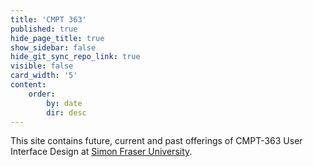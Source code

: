 ```yaml
---
title: 'CMPT 363'
published: true
hide_page_title: true
show_sidebar: false
hide_git_sync_repo_link: true
visible: false
card_width: '5'
content:
    order:
        by: date
        dir: desc
---
```


This site contains future, current and past offerings of CMPT-363 User Interface Design at [Simon Fraser University](https://www.sfu.ca/).
